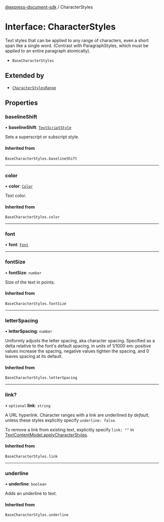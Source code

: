 [@express-document-sdk](../overview.md) / CharacterStyles
# Interface: CharacterStyles

Text styles that can be applied to any range of characters, even a short span like a single word. (Contrast with
ParagraphStyles, which must be applied to an entire paragraph atomically).



- `BaseCharacterStyles`


## Extended by


- [`CharacterStylesRange`](CharacterStylesRange.md)


## Properties

### baselineShift

• **baselineShift**: [`TextScriptStyle`](../enumerations/TextScriptStyle.md)

Sets a superscript or subscript style.

#### Inherited from

`BaseCharacterStyles.baselineShift`

---

### color

• **color**: [`Color`](Color.md)

Text color.

#### Inherited from

`BaseCharacterStyles.color`

---

### font

• **font**: [`Font`](../type-aliases/Font.md)

---

### fontSize

• **fontSize**: `number`

Size of the text in points.

#### Inherited from

`BaseCharacterStyles.fontSize`

---

### letterSpacing

• **letterSpacing**: `number`

Uniformly adjusts the letter spacing, aka character spacing. Specified as a delta relative to the font's default
spacing, in units of 1/1000 em: positive values increase the spacing, negative values tighten the spacing, and 0
leaves spacing at its default.

#### Inherited from

`BaseCharacterStyles.letterSpacing`

---

### link?

• `optional` **link**: `string`

A URL hyperlink. Character ranges with a link are underlined *by default*, unless these styles explicitly specify
`underline: false`.

To remove a link from existing text, explicitly specify `link: ""` in [TextContentModel.applyCharacterStyles](../classes/TextContentModel.md#applycharacterstyles).

#### Inherited from

`BaseCharacterStyles.link`

---

### underline

• **underline**: `boolean`

Adds an underline to text.

#### Inherited from

`BaseCharacterStyles.underline`
